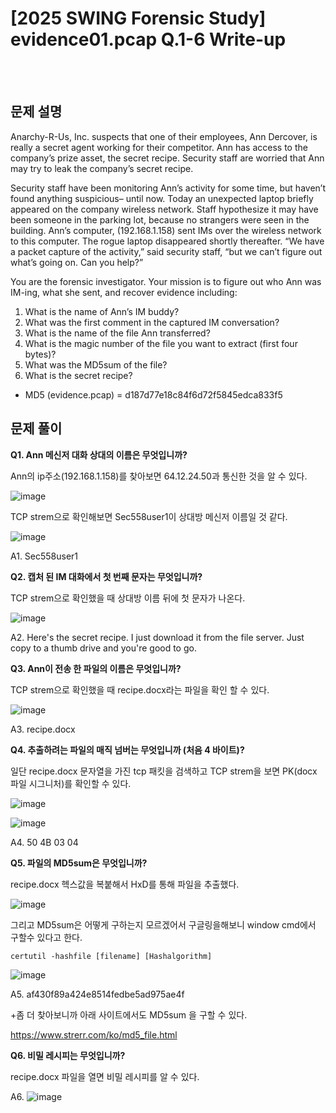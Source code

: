 <!DOCTYPE html>
<html>
<head>
        <link rel="stylesheet" type="text/css" href="sytle.css">
</head>
<body>
        <h1>[2025 SWING Forensic Study] evidence01.pcap Q.1-6 Write-up</h1>
</body>
<br>
<br>
</html>

문제 설명
--
Anarchy-R-Us, Inc. suspects that one of their employees, Ann Dercover, is really a secret agent 
working for their competitor. Ann has access to the company’s prize asset, the secret recipe. Security 
staff are worried that Ann may try to leak the company’s secret recipe. 

Security staff have been monitoring Ann’s activity for some time, but haven’t found anything 
suspicious– until now. Today an unexpected laptop briefly appeared on the company wireless 
network. Staff hypothesize it may have been someone in the parking lot, because no strangers were 
seen in the building. Ann’s computer, (192.168.1.158) sent IMs over the wireless network to this 
computer. The rogue laptop disappeared shortly thereafter. 
“We have a packet capture of the activity,” said security staff, “but we can’t figure out what’s going 
on. Can you help?” 

You are the forensic investigator. Your mission is to figure out who Ann was IM-ing, what she sent, 
and recover evidence including: 

1. What is the name of Ann’s IM buddy? 
2. What was the first comment in the captured IM conversation? 
3. What is the name of the file Ann transferred? 
4. What is the magic number of the file you want to extract (first four bytes)? 
5. What was the MD5sum of the file? 
6. What is the secret recipe?
   
* MD5 (evidence.pcap) = d187d77e18c84f6d72f5845edca833f5

문제 풀이
--
**Q1. Ann 메신저 대화 상대의 이름은 무엇입니까?**

Ann의 ip주소(192.168.1.158)를 찾아보면 64.12.24.50과 통신한 것을 알 수 있다.

![image](https://github.com/user-attachments/assets/f922171a-33ee-421e-8bb6-c8cc88d26edd)

TCP strem으로 확인해보면 Sec558user1이 상대방 메신저 이름일 것 같다.

![image](https://github.com/user-attachments/assets/a8c30616-3bfe-4b4c-9d4a-7b0a1541f352)

A1. Sec558user1

**Q2. 캡처 된 IM 대화에서 첫 번째 문자는 무엇입니까?**

TCP strem으로 확인했을 때 상대방 이름 뒤에 첫 문자가 나온다.

![image](https://github.com/user-attachments/assets/bf615d12-6473-4982-9e11-616e78d12451)

A2. Here's the secret recipe. I just download it from the file server. Just copy to a thumb drive and you're good to go.

**Q3. Ann이 전송 한 파일의 이름은 무엇입니까?**

TCP strem으로 확인했을 때 recipe.docx라는 파일을 확인 할 수 있다.

![image](https://github.com/user-attachments/assets/a7d74bd5-7982-4766-9b71-f598d91fd9e2)

A3. recipe.docx

**Q4. 추출하려는 파일의 매직 넘버는 무엇입니까 (처음 4 바이트)?**

일단 recipe.docx 문자열을 가진 tcp 패킷을 검색하고 TCP strem을 보면 PK(docx 파일 시그니처)를 확인할 수 있다.

![image](https://github.com/user-attachments/assets/04957342-cac5-401f-9ff7-5a79a17703f5)

![image](https://github.com/user-attachments/assets/fc005ee7-4d54-4e99-9b7a-cd5ff26e8fe7)

A4. 50 4B 03 04

**Q5. 파일의 MD5sum은 무엇입니까?**

recipe.docx 헥스값을 복붙해서 HxD를 통해 파일을 추출했다.

![image](https://github.com/user-attachments/assets/8d7c77b0-c51d-4269-adf5-d674f2a7bd9e)

그리고 MD5sum은 어떻게 구하는지 모르겠어서 구글링을해보니 window cmd에서 구할수 있다고 한다.

```certutil -hashfile [filename] [Hashalgorithm] ```

![image](https://github.com/user-attachments/assets/0a8cae1e-4314-4f96-8e21-3603d6cc29e1)


A5. af430f89a424e8514fedbe5ad975ae4f

+좀 더 찾아보니까 아래 사이트에서도 MD5sum 을 구할 수 있다.

https://www.strerr.com/ko/md5_file.html

**Q6. 비밀 레시피는 무엇입니까?**

recipe.docx 파일을 열면 비밀 레시피를 알 수 있다.

A6.
![image](https://github.com/user-attachments/assets/233048c0-3950-4d62-8b8b-6b786d766d17)













